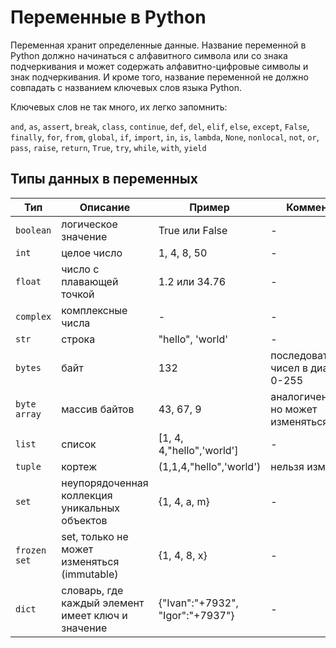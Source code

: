 # Переменные в Python

Переменная хранит определенные данные. Название переменной в Python должно начинаться с алфавитного символа или со знака подчеркивания и может содержать алфавитно-цифровые символы и знак подчеркивания. И кроме того, название переменной не должно совпадать с названием ключевых слов языка Python. 

Ключевых слов не так много, их легко запомнить: 

`and`, `as`, `assert`, `break`, `class`, `continue`, `def`, `del`, `elif`, `else`, `except`, `False`, `finally`, `for`, `from`, `global`, `if`, `import`, `in`, `is`, `lambda`, `None`, `nonlocal`, `not`, `or`, `pass`, `raise`, `return`, `True`, `try`, `while`, `with`, `yield`

## Типы данных в переменных

| Тип| Описание|Пример|Комментарий|
|----|---------|------|-----------|
| `boolean`|логическое значение|True или False |-|
| `int` |целое число|1, 4, 8, 50 |-|
| `float` |число с плавающей точкой|1.2 или 34.76 |-|
| `complex` |комплексные числа|- |-|
| `str` |строка|"hello", 'world' |-|
| `bytes` |байт|132 |последовательность чисел в диапазоне 0-255|
| `byte array` |массив байтов|43, 67, 9|аналогичен bytes, но может изменяться|
| `list` |список|[1, 4, 4,"hello",'world']|-|
| `tuple` |кортеж|(1,1,4,"hello",'world')|нельзя изменить|
| `set` |неупорядоченная коллекция уникальных объектов|{1, 4, a, m}|-|
| `frozen set` |set, только не может изменяться (immutable)|{1, 4, 8, x}|-|
| `dict` |словарь, где каждый элемент имеет ключ и значение|{"Ivan":"+7932", "Igor":"+7937"}|-|
